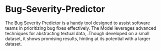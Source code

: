 # Bug-Severity-Predictor
The Bug Severity Predictor is a handy tool designed to assist software teams in prioritizing bug fixes effectively. The Model leverages advanced techniques for abstracting textual data, .Though developed on a small dataset, it shows promising results, hinting at its potential with a larger dataset.
